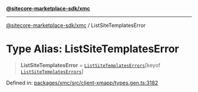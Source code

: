 [**@sitecore-marketplace-sdk/xmc**](../README.md)

***

[@sitecore-marketplace-sdk/xmc](../README.md) / ListSiteTemplatesError

# Type Alias: ListSiteTemplatesError

> **ListSiteTemplatesError** = [`ListSiteTemplatesErrors`](ListSiteTemplatesErrors.md)\[keyof [`ListSiteTemplatesErrors`](ListSiteTemplatesErrors.md)\]

Defined in: [packages/xmc/src/client-xmapp/types.gen.ts:3182](https://github.com/Sitecore/sitecore-marketplace-sdk/blob/af886e6134b8d1079ef5b8ef70b7eb2f1d9c8aeb/packages/xmc/src/client-xmapp/types.gen.ts#L3182)
